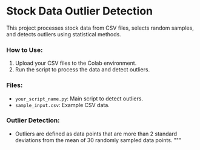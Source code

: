 # Stock Data Outlier Detection

This project processes stock data from CSV files, selects random samples, and detects outliers using statistical methods.

### How to Use:
1. Upload your CSV files to the Colab environment.
2. Run the script to process the data and detect outliers.

### Files:
- `your_script_name.py`: Main script to detect outliers.
- `sample_input.csv`: Example CSV data.

### Outlier Detection:
- Outliers are defined as data points that are more than 2 standard deviations from the mean of 30 randomly sampled data points.
"""
